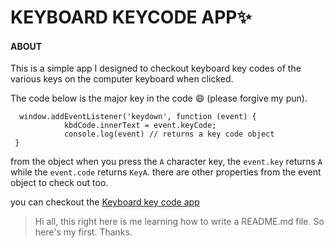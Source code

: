 # KEYBOARD KEYCODE APP:sparkles:

#### ABOUT
This is a simple app I designed to checkout keyboard
key codes of the various keys on the computer keyboard when clicked.

The code below is the major key in the code :smile: (please forgive my pun).
 
```
  window.addEventListener('keydown', function (event) {
            kbdCode.innerText = event.keyCode;
            console.log(event) // returns a key code object
 }
```  

from the  object when you press the `A` character key, the `event.key` returns `A`
while the `event.code` returns `KeyA`. there are other properties from the event object 
to check out too.

you can checkout the [Keyboard key code app](https://thepascoder.github.io/get-keyboard-keycode-app/) 

> Hi all, this right here is me learning how to write a README.md file. So 
> here's my first. Thanks.
